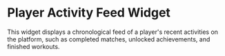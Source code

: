 
# Player Activity Feed Widget

This widget displays a chronological feed of a player's recent activities on the platform, such as completed matches, unlocked achievements, and finished workouts.
